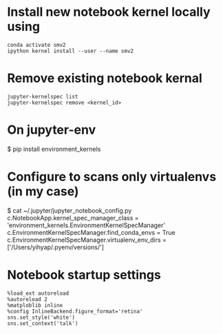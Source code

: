 # Install new notebook kernel locally using

```
conda activate smv2
ipython kernel install --user --name smv2
```

# Remove existing notebook kernal

```
jupyter-kernelspec list
jupyter-kernelspec remove <kernel_id>

```

# On jupyter-env

$ pip install environment_kernels

# Configure to scans only virtualenvs  (in my case)

$ cat ~/.jupyter/jupyter_notebook_config.py
c.NotebookApp.kernel_spec_manager_class = 'environment_kernels.EnvironmentKernelSpecManager'
c.EnvironmentKernelSpecManager.find_conda_envs = True
c.EnvironmentKernelSpecManager.virtualenv_env_dirs = ['/Users/yihyap/.pyenv/versions/']

# Notebook startup settings

```
%load_ext autoreload
%autoreload 2
%matploblib inline
%config InlineBackend.figure_format='retina'
sns.set_style('white')
sns.set_context('talk')
```
